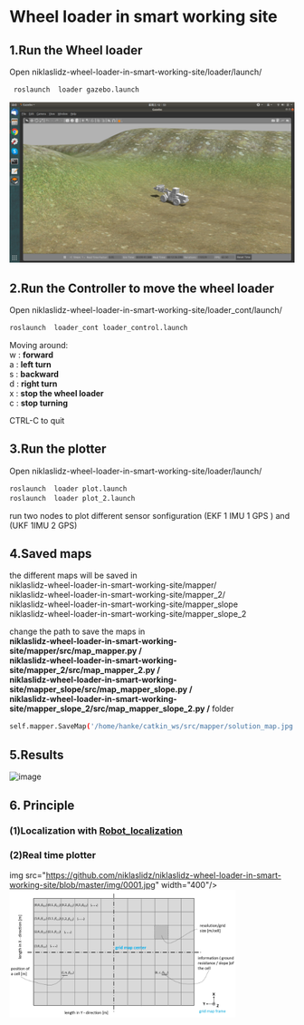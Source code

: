 # Wheel loader in smart working site
## 1.Run the Wheel loader
Open  niklaslidz-wheel-loader-in-smart-working-site/loader/launch/   
```bash
 roslaunch  loader gazebo.launch
 ```
 
 ![image](https://github.com/niklaslidz/niklaslidz-wheel-loader-in-smart-working-site/blob/master/img/img_gazebo.png)
 ## 2.Run the Controller to move the wheel loader
 Open niklaslidz-wheel-loader-in-smart-working-site/loader_cont/launch/
 ```bash
 roslaunch  loader_cont loader_control.launch
 ```
 Moving around:  
 w : **forward**      
 a : **left turn**  
 s : **backward**  
 d : **right turn**  
 x : **stop the wheel loader**  
 c : **stop turning**  
   
CTRL-C to quit
 
 
 ## 3.Run the plotter
 Open  niklaslidz-wheel-loader-in-smart-working-site/loader/launch/ 
 ```bash
 roslaunch  loader plot.launch
 roslaunch  loader plot_2.launch
 ```
 run two nodes to plot different sensor sonfiguration (EKF 1 IMU 1 GPS ) and (UKF 1IMU 2 GPS)

 ## 4.Saved maps
the different maps will be saved in   
niklaslidz-wheel-loader-in-smart-working-site/mapper/  
niklaslidz-wheel-loader-in-smart-working-site/mapper_2/  
niklaslidz-wheel-loader-in-smart-working-site/mapper_slope  
niklaslidz-wheel-loader-in-smart-working-site/mapper_slope_2  

change the path to save the maps in    
**niklaslidz-wheel-loader-in-smart-working-site/mapper/src/map_mapper.py /  
niklaslidz-wheel-loader-in-smart-working-site/mapper_2/src/map_mapper_2.py /  
niklaslidz-wheel-loader-in-smart-working-site/mapper_slope/src/map_mapper_slope.py /  
niklaslidz-wheel-loader-in-smart-working-site/mapper_slope_2/src/map_mapper_slope_2.py /**
folder  
 ```bash
self.mapper.SaveMap('/home/hanke/catkin_ws/src/mapper/solution_map.jpg')
 ```
 
  ## 5.Results 
![image](https://github.com/niklaslidz/niklaslidz-wheel-loader-in-smart-working-site/blob/master/plot_video.gif) 
 
 ## 6. Principle
 ### (1)Localization with [Robot_localization](http://wiki.ros.org/robot_localization)
### (2)Real time plotter
img src="https://github.com/niklaslidz/niklaslidz-wheel-loader-in-smart-working-site/blob/master/img/0001.jpg" width="400"/><img src="https://github.com/niklaslidz/niklaslidz-wheel-loader-in-smart-working-site/blob/master/img/one_layers_page-0001.jpg" width="400"/>
